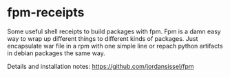 fpm-receipts
============

Some useful shell receipts to build packages with fpm. Fpm is a damn easy way to wrap up different things to different kinds of packages. Just encapsulate war file in a rpm with one simple line or repach python artifacts in debian packages the same way.

Details and installation notes: https://github.com/jordansissel/fpm
